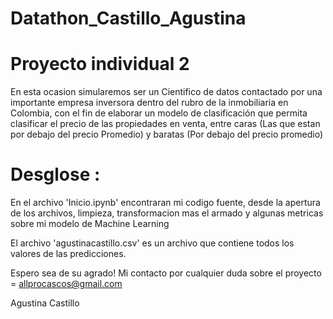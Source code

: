 # Datathon_Castillo_Agustina

# Proyecto individual 2


En esta ocasion simularemos ser un Cientifico de datos contactado por una importante empresa inversora dentro del rubro de la inmobiliaria en Colombia, con el fin de elaborar un modelo de clasificación que permita clasificar el precio de las propiedades en venta, entre caras (Las que estan por debajo del precio Promedio) y  baratas (Por debajo del precio promedio)



# Desglose :

En el archivo 'Inicio.ipynb' encontraran mi codigo fuente, desde la apertura de los archivos, limpieza, transformacion mas el armado y algunas metricas sobre mi modelo de Machine Learning

El archivo 'agustinacastillo.csv' es un archivo que contiene todos los valores de las predicciones.

Espero sea de su agrado! Mi contacto por cualquier duda sobre el proyecto =  allprocascos@gmail.com

Agustina Castillo
